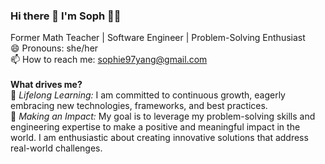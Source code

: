 ### Hi there 👋 I'm Soph 🪩💖

Former Math Teacher | Software Engineer | Problem-Solving Enthusiast
<br>
😄 Pronouns: she/her
 <br>
📫 How to reach me: sophie97yang@gmail.com
<br>
<br>
**What drives me?**
<br>
🌟 _Lifelong Learning:_  I am committed to continuous growth, eagerly embracing new technologies, frameworks, and best practices.
<br>
🚀 _Making an Impact:_ My goal is to leverage my problem-solving skills and engineering expertise to make a positive and meaningful impact in the world. I am enthusiastic about creating innovative solutions that address real-world challenges.


<!--
**sophie97yang/sophie97yang** is a ✨ _special_ ✨ repository because its `README.md` (this file) appears on your GitHub profile.

Here are some ideas to get you started:

- 🔭 I’m currently working on ...
- 🌱 I’m currently learning ...
- 👯 I’m looking to collaborate on ...
- 🤔 I’m looking for help with ...
- 💬 Ask me about ...
- 📫 How to reach me: ...
- 😄 Pronouns: ...
- ⚡ Fun fact: ...
-->
